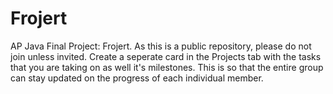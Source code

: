 # Frojert
AP Java Final Project: Frojert. As this is a public repository, please do not join unless invited.
Create a seperate card in the Projects tab with the tasks that you are taking on as well it's 
milestones. This is so that the entire group can stay updated on the progress of each individual
member.
